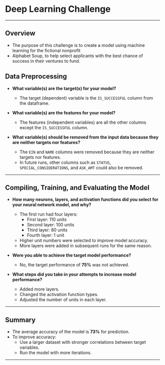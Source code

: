 # Deep Learning Challenge

---

## Overview
- The purpose of this challenge is to create a model using machine learning for the fictional nonprofit
- Alphabet Soup, to help select applicants with the best chance of success in their ventures to fund.

## Data Preprocessing

- **What variable(s) are the target(s) for your model?**
  - The target (dependent) variable is the `IS_SUCCESSFUL` column from the dataframe.

- **What variable(s) are the features for your model?**
  - The features (independent variables) are all the other columns except the `IS_SUCCESSFUL` column.

- **What variable(s) should be removed from the input data because they are neither targets nor features?**
  - The `EIN` and `NAME` columns were removed because they are neither targets nor features.
  - In future runs, other columns such as `STATUS`, `SPECIAL_CONSIDERATIONS`, and `ASK_AMT` could also be removed.

---

## Compiling, Training, and Evaluating the Model

- **How many neurons, layers, and activation functions did you select for your neural network model, and why?**
  - The first run had four layers:
    - First layer: 110 units
    - Second layer: 100 units
    - Third layer: 80 units
    - Fourth layer: 1 unit
  - Higher unit numbers were selected to improve model accuracy.
  - More layers were added in subsequent runs for the same reason.

- **Were you able to achieve the target model performance?**
  - No, the target performance of **75%** was not achieved.

- **What steps did you take in your attempts to increase model performance?**
  - Added more layers.
  - Changed the activation function types.
  - Adjusted the number of units in each layer.

---

## Summary

- The average accuracy of the model is **73%** for prediction.
- To improve accuracy:
  - Use a larger dataset with stronger correlations between target variables.
  - Run the model with more iterations.

---
